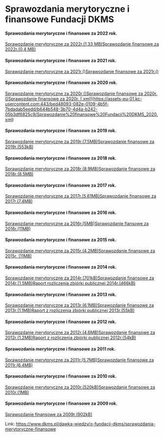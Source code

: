 # Sprawozdania merytoryczne i finansowe Fundacji DKMS

#### Sprawozdania merytoryczne i finansowe za 2022 rok.


[Sprawozdanie merytoryczne za 2022r.(1,33 MB)](https://assets-eu-01.kc-usercontent.com:443/bed48093-082e-0109-4b5f-7bdadab5eedd/b2b47d56-e66c-4f58-abf6-e90a13231660/Sprawozdanie%20merytoryczne%20Fundacji%20DKMS_2022.pdf)[Sprawozdanie finansowe za 2022r.(0,4 MB)](https://assets-eu-01.kc-usercontent.com:443/bed48093-082e-0109-4b5f-7bdadab5eedd/8aaaa742-5abd-4d44-bd60-2c457f912a5f/Sprawozdanie%20finansowe%20Fundacji%20DKMS_2022.pdf)
#### Sprawozdania merytoryczne i finansowe za 2021 rok.


[Sprawozdanie merytoryczne za 2021r.()](https://assets-eu-01.kc-usercontent.com:443/bed48093-082e-0109-4b5f-7bdadab5eedd/c62ac49d-bc2b-411c-b93a-39c2fa4bc394/Sprawozdanie%20merytoryczne%20za%202021r..pdf)[Sprawozdanie finansowe za 2021r.()](https://assets-eu-01.kc-usercontent.com:443/bed48093-082e-0109-4b5f-7bdadab5eedd/ad5356b6-a277-47b7-a894-25971c55daff/Sprawozdanie%20finansowe%20za%202021r..pdf)
#### Sprawozdania merytoryczne i finansowe za 2020 rok.


[Sprawozdanie merytoryczne za 2020r.()](https://assets-eu-01.kc-usercontent.com:443/bed48093-082e-0109-4b5f-7bdadab5eedd/1d5d0b8f-2e33-4361-b26f-7946c9aff717/Sprawozdanie%20merytoryczne%20Fundacji%20DKMS_2020.pdf)[Sprawozdanie finansowe za 2020r.()](https://assets-eu-01.kc-usercontent.com:443/bed48093-082e-0109-4b5f-7bdadab5eedd/a9e79502-6d77-44c2-9702-5005c73d6eb4/Sprawozdanie%20finansowe%20Fundacji%20DKMS_2020.pdf)[Sprawozdanie finansowe za 2020r. \[.xml]()](https://assets-eu-01.kc-usercontent.com:443/bed48093-082e-0109-4b5f-7bdadab5eedd/b644b548-3b70-4d4a-b242-05b3df6825c9/Sprawozdanie%20finansowe%20Fundacji%20DKMS_2020.xml)
#### Sprawozdania merytoryczne i finansowe za 2019 rok.


[Sprawozdanie merytoryczne za 2019r.(7\.5MB)](https://assets-eu-01.kc-usercontent.com:443/bed48093-082e-0109-4b5f-7bdadab5eedd/92fac357-8a01-4988-8338-1b26082659e6/sprawozdanie_merytoryczne_fundacji_dkms_2019.pdf)[Sprawozdanie finansowe za 2019r.(553kB)](https://assets-eu-01.kc-usercontent.com:443/bed48093-082e-0109-4b5f-7bdadab5eedd/74c1f8d9-194d-4ce5-9b28-14a213f7c31d/sprawozdanie_finansowe_fundacji_dkms_2019.pdf)
#### Sprawozdania merytoryczne i finansowe za 2018 rok.


[Sprawozdanie merytoryczne za 2018r.(8\.9MB)](https://assets-eu-01.kc-usercontent.com:443/bed48093-082e-0109-4b5f-7bdadab5eedd/bb5e36b0-04ca-4f24-9abe-a333cf2a2247/sprawozdanie_merytoryczne_fundacji_dkms_2018-_pdf.pdf)[Sprawozdanie finansowe za 2018r.(8\.5MB)](https://assets-eu-01.kc-usercontent.com:443/bed48093-082e-0109-4b5f-7bdadab5eedd/98f491e1-c399-409f-b7e6-0a7ac9bb2c31/sprawozdanie_finansowe_fundacji_dkms_2018.pdf)
#### Sprawozdania merytoryczne i finansowe za 2017 rok.


[Sprawozdanie merytoryczne za 2017r.(5\.61MB)](https://assets-eu-01.kc-usercontent.com:443/bed48093-082e-0109-4b5f-7bdadab5eedd/3d0f907d-311c-41bb-809e-37528e1613c0/sprawozdanie_merytoryczne_2017_pl_podpisane.pdf)[Sprawozdanie finansowe za 2017r.(7\.4MB)](https://assets-eu-01.kc-usercontent.com:443/bed48093-082e-0109-4b5f-7bdadab5eedd/aeb1d6ae-c2d2-4005-a6ab-d221fada5bd2/sprawozdanie_finansowe_2017.pdf)
#### Sprawozdania merytoryczne i finansowe za 2016 rok.


[Sprawozdanie merytoryczne za 2016r.(5MB)](https://assets-eu-01.kc-usercontent.com:443/bed48093-082e-0109-4b5f-7bdadab5eedd/df7167b8-5388-4f3b-9c56-000899b3eab0/sprawozdanie_merytoryczne_2016.pdf)[Sprawozdanie fiansowe za 2016r.(11MB)](https://assets-eu-01.kc-usercontent.com:443/bed48093-082e-0109-4b5f-7bdadab5eedd/58f215e1-f8e9-4ad2-8237-e7efed54165b/sprawozdanie_finansowe_fundacji_dkms_2016.pdf)
#### Sprawozdania merytoryczne i finansowe za 2015 rok.


[Sprawozdanie merytoryczne za 2015r.(4\.2MB)](https://assets-eu-01.kc-usercontent.com:443/bed48093-082e-0109-4b5f-7bdadab5eedd/1ad3e606-1b68-48e7-89a9-cf8060ddcd95/sprawozdanie_merytoryczne_2015.pdf)[Sprawozdanie finansowe za 2015r. (11MB)](https://assets-eu-01.kc-usercontent.com:443/bed48093-082e-0109-4b5f-7bdadab5eedd/459aacdb-d118-4d8c-8b32-4d0375eef8a9/sprawozdanie_finansowe_2015.pdf)
#### Sprawozdania merytoryczne i finansowe za 2014 rok.


[Sprawozdanie merytoryczne za 2014r.(701kB)](https://assets-eu-01.kc-usercontent.com:443/bed48093-082e-0109-4b5f-7bdadab5eedd/90d0889e-2965-4b97-ba3b-f30f494c4d66/sprawozdanie_merytoryczne_2014.pdf)[Sprawozdanie finansowe za 2014r.(1\.5MB)](https://assets-eu-01.kc-usercontent.com:443/bed48093-082e-0109-4b5f-7bdadab5eedd/a4acfb81-88ba-430f-8170-caf2a9aa21f6/sprawozdanie_finansowe_2014.pdf)[Raport rozliczenia zbiórki publicznej 2014r.(466kB)](https://assets-eu-01.kc-usercontent.com:443/bed48093-082e-0109-4b5f-7bdadab5eedd/714bec12-236c-4245-b29f-3621f51fd792/rozliczenie_zbiorki_publicznej_2014.pdf)
#### Sprawozdania merytoryczne i finansowe za 2013 rok.


[Sprawozdanie merytoryczne za 2013r.(6\.1MB)](https://assets-eu-01.kc-usercontent.com:443/bed48093-082e-0109-4b5f-7bdadab5eedd/18341052-c2a4-47f8-b644-c29ffbac063b/sprawozdanie_merytoryczne_za_rok_2013.pdf)[Sprawozdanie finansowe za 2013r.(1\.1MB)](https://assets-eu-01.kc-usercontent.com:443/bed48093-082e-0109-4b5f-7bdadab5eedd/01785b9b-ccd6-464e-b785-669c87153f86/sprawozdanie_finansowe_2013.pdf)[Raport z rozliczenia zbiórki publicznej 2013r.(55kB)](https://assets-eu-01.kc-usercontent.com:443/bed48093-082e-0109-4b5f-7bdadab5eedd/14daaaa7-f530-46a1-a0cc-cf0eaeb0170c/Rozliczenie%20zbi%C3%B3rki%20publicznej%202013r.pdf)
#### Sprawozdania merytoryczne i finansowe za 2012 rok.


[Sprawozdanie merytoryczne za 2012r.(4\.6MB)](https://assets-eu-01.kc-usercontent.com:443/bed48093-082e-0109-4b5f-7bdadab5eedd/08176114-a695-409c-a41c-168a09717719/sprawozdanie_merytoryczne_2012.pdf)[Sprawozdanie finansowe za 2012r.(1\.2MB)](https://assets-eu-01.kc-usercontent.com:443/bed48093-082e-0109-4b5f-7bdadab5eedd/ac97ea8f-612f-4dd1-bd34-477feaf42182/sprawozdanie_finansowe_2012.pdf)[Raport z rozliczenia zbiórki publicznej 2012r.(54kB)](https://assets-eu-01.kc-usercontent.com:443/bed48093-082e-0109-4b5f-7bdadab5eedd/e1c2015e-484e-4e7e-8c87-3c2d20d57f9e/Rozliczenie%20zbi%C3%B3rki%20publicznej%202012r.pdf)
#### Sprawozdania merytoryczne i finansowe za 2011 rok.


[Sprawozdanie merytoryczne za 2011r.(5\.7MB)](https://assets-eu-01.kc-usercontent.com:443/bed48093-082e-0109-4b5f-7bdadab5eedd/ec25c106-6e7f-455e-a7fe-355a5ec7b0a7/sprawozdanie_merytoryczne_za_2011_rok.pdf)[Sprawozdanie finansowe za 2011r.(6\.4MB)](https://assets-eu-01.kc-usercontent.com:443/bed48093-082e-0109-4b5f-7bdadab5eedd/b7098adc-10f6-4235-8ced-da86b68e8eab/sprawozdanie_finansowe_za_2011_rok.pdf)
#### Sprawozdania merytoryczne i finansowe za 2010 rok.


[Sprawozdanie merytoryczne za 2010r.(520kB)](https://assets-eu-01.kc-usercontent.com:443/bed48093-082e-0109-4b5f-7bdadab5eedd/ddeafe0d-df72-4579-917c-35031d3ffd33/sprawozdanie_merytoryczne_za_2010_rok.pdf)[Sprawozdanie finansowe za 2010r.(1MB)](https://assets-eu-01.kc-usercontent.com:443/bed48093-082e-0109-4b5f-7bdadab5eedd/b6453513-473e-4025-ba80-29b5ccb9d3ae/sprawozdanie_finansowe_za_2010_rok.pdf)
#### Sprawozdania merytoryczne i finansowe za 2009 rok.


[Sprawozdanie finansowe za 2009r.(902kB)](https://assets-eu-01.kc-usercontent.com:443/bed48093-082e-0109-4b5f-7bdadab5eedd/33b17284-f457-4074-97d0-24dc1f367dd2/sprawozdanie_finansowe_za_2009_rok.pdf)
  




Link: https://www.dkms.pl/dawka-wiedzy/o-fundacji-dkms/sprawozdania-merytoryczne-finansowe

